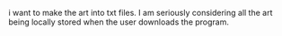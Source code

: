 
i want to make the art into txt files. I am seriously considering all the art being locally stored when the user downloads the program. 


